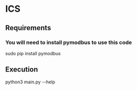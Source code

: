 # ICS
## Requirements
### You will need to install pymodbus to use this code
sudo pip install pymodbus

## Execution
python3 main.py --help
